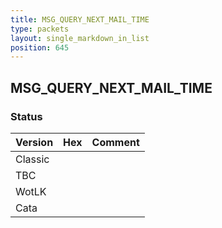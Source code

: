 ```yaml
---
title: MSG_QUERY_NEXT_MAIL_TIME
type: packets
layout: single_markdown_in_list
position: 645
---
```


## MSG_QUERY_NEXT_MAIL_TIME

### Status

Version | Hex | Comment
---------- | ---------- | ---------- 
Classic |  |  
TBC |  |  
WotLK |  |  
Cata |  |  
